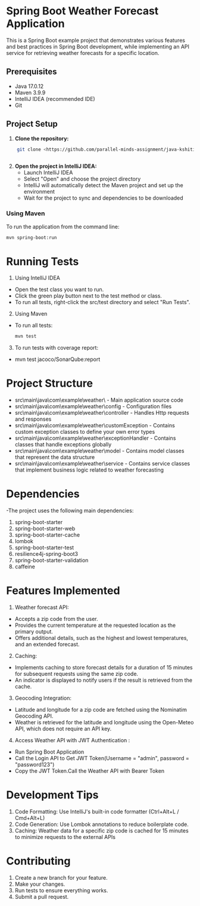 # Spring Boot Weather Forecast Application
This is a Spring Boot example project that demonstrates various features and best practices in Spring Boot development,
while implementing an API service for retrieving weather forecasts for a specific location.

## Prerequisites

- Java 17.0.12
- Maven 3.9.9
- IntelliJ IDEA (recommended IDE)
- Git


## Project Setup
1. **Clone the repository:**

```bash
    git clone <https://github.com/parallel-minds-assignment/java-kshitija-apple-assignment>
  
   ```
    

2. **Open the project in IntelliJ IDEA:**
     - Launch IntelliJ IDEA
     - Select "Open" and choose the project directory
     - IntelliJ will automatically detect the Maven project and set up the environment
     - Wait for the project to sync and dependencies to be downloaded

### Using Maven

To run the application from the command line:

```bash
mvn spring-boot:run
```

# Running Tests
1. Using IntelliJ IDEA
- Open the test class you want to run.
- Click the green play button next to the test method or class.
- To run all tests, right-click the src/test directory and select "Run Tests".
2. Using Maven
- To run all tests:
    ```bash
    mvn test
    ```
3. To run tests with coverage report:
- mvn test jacoco/SonarQube:report

# Project Structure
- src\main\java\com\example\weather\ - Main application source code
- src\main\java\com\example\weather\config - Configuration files
- src\main\java\com\example\weather\controller - Handles Http requests and responses
- src\main\java\com\example\weather\customException - Contains custom exception classes to define your own error types
- src\main\java\com\example\weather\exceptionHandler - Contains classes that handle exceptions globally
- src\main\java\com\example\weather\model - Contains model classes that represent the data structure
- src\main\java\com\example\weather\service - Contains service classes that implement business logic related to weather forecasting

# Dependencies
-The project uses the following main dependencies:
1. spring-boot-starter 
2. spring-boot-starter-web 
3. spring-boot-starter-cache 
4. lombok 
5. spring-boot-starter-test 
6. resilience4j-spring-boot3 
7. spring-boot-starter-validation 
8. caffeine

# Features Implemented
1. Weather forecast API:
  - Accepts a zip code from the user. 
  - Provides the current temperature at the requested location as the primary output. 
  - Offers additional details, such as the highest and lowest temperatures, and an extended forecast.
2. Caching:
  - Implements caching to store forecast details for a duration of 15 minutes for subsequent requests using the same zip code. 
  - An indicator is displayed to notify users if the result is retrieved from the cache.
3. Geocoding Integration:
  - Latitude and longitude for a zip code are fetched using the Nominatim Geocoding API. 
  - Weather is retrieved for the latitude and longitude using the Open-Meteo API, which does not require an API key.
4. Access Weather API with JWT Authentication :
  - Run Spring Boot Application
  - Call the Login API to Get JWT Token(Username = "admin", password = "password123")
  - Copy the JWT Token.Call the Weather API with Bearer Token

# Development Tips
1. Code Formatting: Use IntelliJ's built-in code formatter (Ctrl+Alt+L / Cmd+Alt+L)
2. Code Generation: Use Lombok annotations to reduce boilerplate code. 
3. Caching: Weather data for a specific zip code is cached for 15 minutes to minimize requests to the external APIs

# Contributing
1. Create a new branch for your feature.
2. Make your changes.
3. Run tests to ensure everything works.
4. Submit a pull request.


